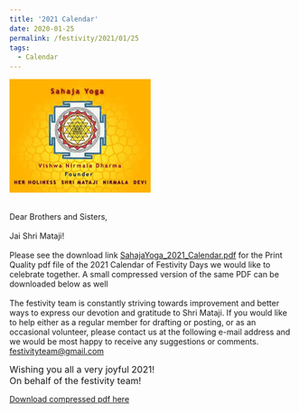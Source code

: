```yaml
---
title: '2021 Calendar'
date: 2020-01-25
permalink: /festivity/2021/01/25
tags:
  - Calendar
---
```


<div style="text-align: left"><img src="/images/image1.png" width="250" /></div><br>

Dear Brothers and Sisters,<br>
<br>
Jai Shri Mataji!<br>
<br>
Please see the download link <a href="https://drive.google.com/file/d/1om-ad1Igg3IOEj793ObOWK0CHvQS3vPm/view"> SahajaYoga_2021_Calendar.pdf</a> for the Print Quality pdf file of the 2021 Calendar of Festivity Days we would like to celebrate together. A small compressed version of the same PDF can be downloaded below as well<br>
<br>
The festivity team is constantly striving towards improvement and better ways to express our devotion and gratitude to Shri Mataji. If you would like to help either as a regular member for drafting or posting,  or as an occasional volunteer, please contact us at the following e-mail address and we would be most happy to receive any suggestions or comments.<br>
<font color="DarkBlue">festivityteam@gmail.com</font><br>

<p>
<font size="+0">Wishing you all a very joyful 2021!<br>
On behalf of the festivity team!</font>
</p>

[Download compressed pdf here](http://seven-teams.github.io/files/SahajaYoga_2021_Calendar_WebVersion.pdf)